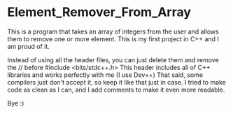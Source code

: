 # Element_Remover_From_Array
This is a program that takes an array of integers from the user and allows them to remove one or more element.
This is my first project in C++ and I am proud of it.


Instead of using all the header files, you can just delete them and remove the // before #include <bits/stdc++.h>
This header includes all of C++ libraries and works perfectly with me (I use Dev++) That said, some compilers just don't accept it, so keep it like that just in case.
I tried to make code as clean as I can, and I add comments to make it even more readable.


Bye :)

